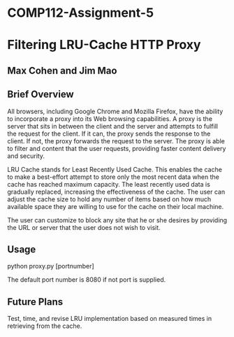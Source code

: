 # COMP112-Assignment-5

# Filtering LRU-Cache HTTP Proxy

## Max Cohen and Jim Mao

## Brief Overview

All browsers, including Google Chrome and Mozilla Firefox, have the ability to incorporate a proxy into its Web browsing capabilities. A proxy is the server that sits in between the client and the server and attempts to fulfill the request for the client. If it can, the proxy sends the response to the client. If not, the proxy forwards the request to the server. The proxy is able to filter and content that the user requests, providing faster content delivery and security. 

LRU Cache stands for Least Recently Used Cache. This enables the cache to make a best-effort attempt to store only the most recent data when the cache has reached maximum capacity. The least recently used data is gradually replaced, increasing the effectiveness of the cache. The user can adjust the cache size to hold any number of items based on how much available space they are willing to use for the cache on their local machine.

The user can customize to block any site that he or she desires by providing the URL or server that the user does not wish to visit.

## Usage

python proxy.py [portnumber]

The default port number is 8080 if not port is supplied.

## Future Plans

Test, time, and revise LRU implementation based on measured times in retrieving from the cache.
